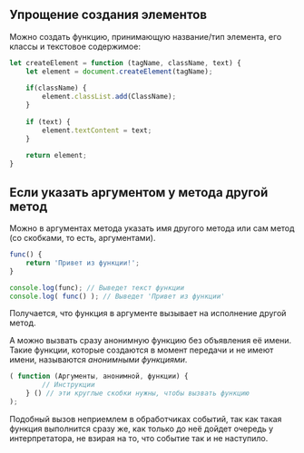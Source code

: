 ## Упрощение создания элементов
Можно создать функцию, принимающую название/тип элемента, его классы и текстовое содержимое:

```js
let createElement = function (tagName, className, text) {
	let element = document.createElement(tagName);
	
	if(className) {
		element.classList.add(ClassName);
	}
	
	if (text) {
		element.textContent = text;
	}
	
	return element;
}
```

## Если указать аргументом у метода другой метод
Можно в аргументах метода указать имя другого метода или сам метод (со скобками, то есть, аргументами).

```js
func() {
	return 'Привет из функции!';
}

console.log(func); // Выведет текст функции
console.log( func() ); // Выведет 'Привет из функции'
```

Получается, что функция в аргументе вызывает на исполнение другой метод.

А можно вызвать сразу анонимную функцию без объявления её имени. Такие функции, которые создаются в момент передачи и не имеют имени, называются _анонимными функциями_.

```js ln=true
( function (Аргументы, анонимной, функции) {
		// Инструкции
	} () // эти круглые скобки нужны, чтобы вызвать функцию
);
```

Подобный вызов неприемлем в обработчиках событий, так как такая функция выполнится сразу же, как только до неё дойдет очередь у интерпретатора, не взирая на то, что событие так и не наступило.
